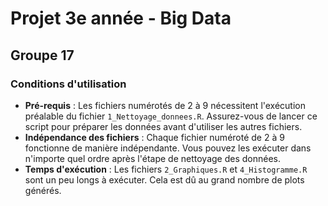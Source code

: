 # Projet 3e année - Big Data
## Groupe 17

### Conditions d'utilisation

- **Pré-requis** : Les fichiers numérotés de 2 à 9 nécessitent l'exécution préalable du fichier `1_Nettoyage_donnees.R`. Assurez-vous de lancer ce script pour préparer les données avant d'utiliser les autres fichiers.
- **Indépendance des fichiers** : Chaque fichier numéroté de 2 à 9 fonctionne de manière indépendante. Vous pouvez les exécuter dans n'importe quel ordre après l'étape de nettoyage des données.
- **Temps d'exécution** : Les fichiers `2_Graphiques.R` et `4_Histogramme.R` sont un peu longs à exécuter. Cela est dû au grand nombre de plots générés.